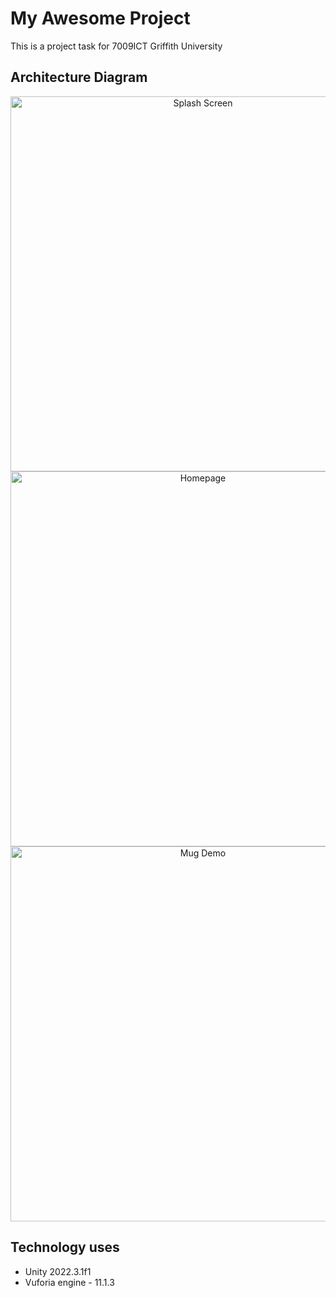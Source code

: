 # My Awesome Project

This is a project task for 7009ICT Griffith University

## Architecture Diagram

<p align="center">
  <img src="images/image1.jpeg" alt="Splash Screen" width="600"/>
  <img src="images/image2.jpeg" alt="Homepage" width="600"/>
  <img src="images/image3.jpeg" alt="Mug Demo" width="600"/>
</p>

## Technology uses
- Unity 2022.3.1f1
- Vuforia engine - 11.1.3
